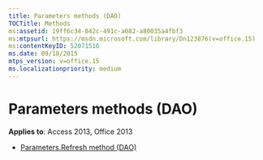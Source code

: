 ```yaml
---
title: Parameters methods (DAO)
TOCTitle: Methods
ms:assetid: 19ff6c34-042c-491c-a082-a80035a4fbf3
ms:mtpsurl: https://msdn.microsoft.com/library/Dn123876(v=office.15)
ms:contentKeyID: 52071516
ms.date: 09/18/2015
mtps_version: v=office.15
ms.localizationpriority: medium
---
```


# Parameters methods (DAO)

**Applies to**: Access 2013, Office 2013

- [Parameters.Refresh method (DAO)](parameters-refresh-method-dao.md)

